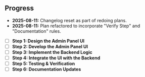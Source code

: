 ## Progress

*   **2025-08-11:** Changelog reset as part of redoing plans.
*   **2025-08-11:** Plan refactored to incorporate "Verify Step" and "Documentation" rules.

- [ ] **Step 1: Design the Admin Panel UI**
- [ ] **Step 2: Develop the Admin Panel UI**
- [ ] **Step 3: Implement the Backend Logic**
- [ ] **Step 4: Integrate the UI with the Backend**
- [ ] **Step 5: Testing & Verification**
- [ ] **Step 6: Documentation Updates**